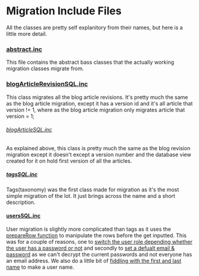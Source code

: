 Migration Include Files
=======================
All the classes are pretty self explanitory from their names, but here is a little more detail.


### [abstract.inc](https://github.com/CreativeOutbreak/migrate_newint/blob/master/includes/abstract.inc)
This file contains the abstract bass classes that the actually working migration classes migrate from.

### [blogArticleRevisionSQL.inc](https://github.com/CreativeOutbreak/migrate_newint/blob/master/includes/blogArticleRevisionSQL.inc)
This class migrates all the blog article revisions. It's pretty much the same as the blog article migration, except it has a version id and it's all article that version != 1, where as the blog article migration only migrates article that version = 1;

###### [blogArticleSQL.inc](https://github.com/CreativeOutbreak/migrate_newint/blob/master/includes/blogArticleSQL.inc)
As explained above, this class is pretty much the same as the blog revision migration except it doesn't except a version number and the database view created for it on hold first version of all the articles.

##### [tagsSQL.inc](https://github.com/CreativeOutbreak/migrate_newint/blob/master/includes/tagsSQL.inc)
Tags(taxonomy) was the first class made for migration as it's the most simple migration of the lot.  It just brings across the name and a short description.

#### [usersSQL.inc](https://github.com/CreativeOutbreak/migrate_newint/blob/master/includes/usersSQL.inc)
User migration is slightly more complicated than tags as it uses the [prepareRow function](https://github.com/CreativeOutbreak/migrate_newint/blob/master/includes/usersSQL.inc#L88) to manipulate the rows before the get inputted.  This was for a couple of reasons, one to [switch the user role depending whether the user has a password or not](https://github.com/CreativeOutbreak/migrate_newint/blob/master/includes/usersSQL.inc#L90-L95) and secondly to [set a defualt email & password](https://github.com/CreativeOutbreak/migrate_newint/blob/master/includes/usersSQL.inc#L97-L100) as we can't decrypt the current passwords and not everyone has an email address.  We also do a little bit of [fiddling with the first and last name](https://github.com/CreativeOutbreak/migrate_newint/blob/master/includes/usersSQL.inc#L101-L111) to make a user name.

